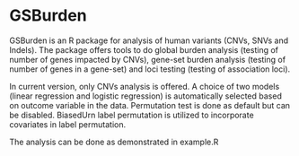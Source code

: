 # GSBurden

GSBurden is an R package for analysis of human variants (CNVs, SNVs and Indels). The package offers tools to do global burden analysis (testing of number of genes impacted by CNVs), gene-set burden analysis (testing of number of genes in a gene-set) and loci testing (testing of association loci).

In current version, only CNVs analysis is offered. A choice of two models (linear regression and logistic regression) is automatically selected based on outcome variable in the data. Permutation test is done as default but can be disabled. BiasedUrn label permutation is utilized to incorporate covariates in label permutation. 

The analysis can be done as demonstrated in example.R
